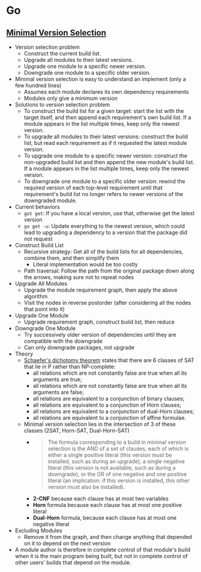 # Go

## [Minimal Version Selection](https://research.swtch.com/vgo-mvs)

- Version selection problem
  - Construct the current build list.
  - Upgrade all modules to their latest versions.
  - Upgrade one module to a specific newer version.
  - Downgrade one module to a specific older version.
- Minimal version selection is easy to understand an implement (only a few hundred lines)
  - Assumes each module declares its own dependency requirements
  - Modules only give a minimum version
- Solutions to version selection problem
  - To construct the build list for a given target: start the list with the target itself, and then append each requirement's own build list. If a module appears in the list multiple times, keep only the newest version.
  - To upgrade all modules to their latest versions: construct the build list, but read each requirement as if it requested the latest module version.
  - To upgrade one module to a specific newer version: construct the non-upgraded build list and then append the new module's build list. If a module appears in the list multiple times, keep only the newest version.
  - To downgrade one module to a specific older version: rewind the required version of each top-level requirement until that requirement's build list no longer refers to newer versions of the downgraded module.
- Current behaviors
  - `got get`: If you have a local version, use that, otherwise get the latest version
  - `go get -u`: Update everything to the newest version, which could lead to upgrading a dependency to a version that the package did not request
- Construct Build List
  - Recursive strategy: Get all of the build lists for all dependencies, combine them, and then simplify them
    - Literal implementation would be too costly
  - Path traversal: Follow the path from the original package down along the arrows, making sure not to repeat nodes
- Upgrade All Modules
  - Upgrade the module requirement graph, then apply the above algorithm
  - Visit the nodes in reverse postorder (after considering all the nodes that point into it)
- Upgrade One Module
  - Upgrade requirement graph, construct build list, then reduce
- Downgrade One Module
  - Try successively older version of dependencies until they are compatible with the downgrade
  - Can only downgrade packages, not upgrade
- Theory
  - [Schaefer's dichotomy theorem](https://en.wikipedia.org/wiki/Schaefer%27s_dichotomy_theorem) states that there are 6 classes of SAT that lie in P rather than NP-complete:
    - all relations which are not constantly false are true when all its arguments are true;
    - all relations which are not constantly false are true when all its arguments are false;
    - all relations are equivalent to a conjunction of binary clauses;
    - all relations are equivalent to a conjunction of Horn clauses;
    - all relations are equivalent to a conjunction of dual-Horn clauses;
    - all relations are equivalent to a conjunction of affine formulae.
  - Minimal version selection lies in the intersection of 3 of these classes (2SAT, Horn-SAT, Dual-Horn-SAT)
    - > The formula corresponding to a build in minimal version selection is the AND of a set of clauses, each of which is either a single positive literal (this version must be installed, such as during an upgrade), a single negative literal (this version is not available, such as during a downgrade), or the OR of one negative and one positive literal (an implication: if this version is installed, this other version must also be installed).
    - **2-CNF** because each clause has at most two variables
    - **Horn** formula because each clause has at most one positive literal
    - **Dual-Horn** formula, because each clause has at most one negative literal
- Excluding Modules
  - Remove it from the graph, and then change anything that depended on it to depend on the next version
- A module author is therefore in complete control of that module's build when it is the main program being built, but not in complete control of other users' builds that depend on the module.
